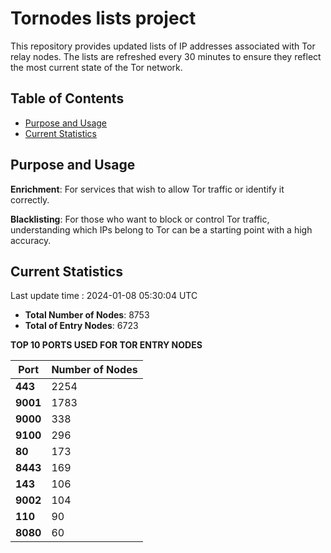 # Tornodes lists project

This repository provides updated lists of IP addresses associated with Tor relay nodes. The lists are refreshed every 30 minutes to ensure they reflect the most current state of the Tor network.

## Table of Contents

- [Purpose and Usage](#purpose-and-usage)
- [Current Statistics](#current-statistics)


## Purpose and Usage

**Enrichment**: For services that wish to allow Tor traffic or identify it correctly.

**Blacklisting**: For those who want to block or control Tor traffic, understanding which IPs belong to Tor can be a starting point with a high accuracy.

## Current Statistics

Last update time : 2024-01-08 05:30:04 UTC

- **Total Number of Nodes**: 8753
- **Total of Entry Nodes**: 6723

**TOP 10 PORTS USED FOR TOR ENTRY NODES**

| **Port** | **Number of Nodes** |
|------|-----------------|
| **443**   | 2254  |
| **9001**   | 1783  |
| **9000**   | 338  |
| **9100**   | 296  |
| **80**   | 173  |
| **8443**   | 169  |
| **143**   | 106  |
| **9002**   | 104  |
| **110**   | 90  |
| **8080**   | 60  |

